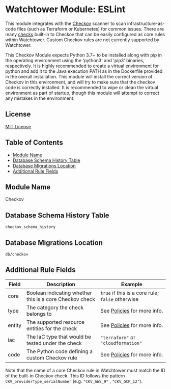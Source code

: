 # Watchtower Module: ESLint

This module integrates with the [Checkov](https://www.checkov.io/)
scanner to scan infrastructure-as-code files (such as Terraform or Kubernetes) for common issues.
There are many [checks](https://github.com/bridgecrewio/checkov/tree/master/checkov) built-in to
Checkov that can be easily configured as core rules within Watchtower. Custom Checkov rules are not
currently supported by Watchtower.

This Checkov Module expects Python 3.7+ to be installed along with pip in the operating environment using the 'python3' and 'pip3' binaries, respectively. It is highly recommended to create a virtual environment for python and add it to the Java execution PATH as in the Dockerfile provided in the overall installation. This module will install the correct version of Checkov in this environment, and will try to make sure that the checkov code is correctly installed. It is recommended to wipe or clean the virtual environment as part of startup, though this module will attempt to correct any mistakes in the environment.

## License

[MIT License](https://opensource.org/licenses/MIT)

## Table of Contents

- [Module Name](#module-name)
- [Database Schema History Table](#database-schema-history-table)
- [Database Migrations Location](#database-migrations-location)
- [Additional Rule Fields](#additional-rule-fields)

## Module Name

Checkov

## Database Schema History Table

`checkov_schema_history`

## Database Migrations Location

`db/checkov`

## Additional Rule Fields

| Field | Description | Example | 
|--------|------------|---------|
| core | Boolean indicating whether this is a core Checkov check | `true` if this is a core rule; `false` otherwise |
| type | The category the check belongs to | See [Policies](https://www.checkov.io/1.Introduction/Policies.html) for more info. |
| entity | The supported resource entities for the check | See [Policies](https://www.checkov.io/1.Introduction/Policies.html) for more info. |
| iac | The IaC type that would be tested under the check | `"terraform"` or `"cloudformation"` |
| code | The Python code defining a custom Checkov rule | See [Policies](https://www.checkov.io/1.Introduction/Policies.html) for more info. |

Note that the name of a core Checkov rule in Watchtower must match the ID of the built-in Checkov
check. This ID follows the pattern `CKV_providerType_serialNumber` (e.g. `"CKV_AWS_9"`
, `"CKV_GCP_12"`).
